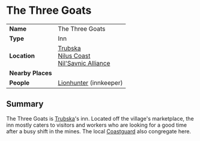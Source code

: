 # The Three Goats

|||
| --- | --- |
| **Name** | The Three Goats | place.4
| **Type** | Inn |
| **Location** | [Trubska](../../villages/trubska.md)<br>[Nilus Coast](../../../civilisations/nilsavnic-alliance/states/nilus-coast.md)<br>[Nil'Savnic Alliance](../../../civilisations/nilsavnic-alliance/nilsavnic-alliance.md) |
| **Nearby Places** | |
| **People** | [Lionhunter](../../../characters/lionhunter.md) (innkeeper) |

## Summary

The Three Goats is [Trubska](../../villages/trubska.md)'s inn. Located off the village's marketplace, the inn mostly caters to visitors and workers who are looking for a good time after a busy shift in the mines. The local [Coastguard](../../../organisations/guards/coastguard.md) also congregate here.

